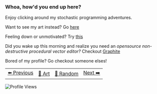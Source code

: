 ### Whoa, how'd you end up here? 

Enjoy clicking around my stochastic programming adventures.

Want to see my art instead? Go [here](https://psyfer.io/)

Feeling down or unmotivated? Try [this](https://github.com/otdavies/CreativeProfessionalWellness)

Did you wake up this morning and realize you need an *opensource non-destructive procedural vector editor?* Checkout [Graphite](https://github.com/GraphiteEditor/Graphite)

Bored of my profile? Go checkout someone elses!
<div align="left">
  <table>
    <tr>
      <td align="center">
        <a href="https://octo-ring.com/p/otdavies/prev" title="Previous Profile">
          ⬅️ Previous
        </a>
      </td>
      <td align="center">
        <a href="https://psyfer.io" title="Art">
          🎨 Art
        </a>
      </td>
      <td align="center">
        <a href="https://octo-ring.com/p/otdavies/random" title="Random Profile">
          🎲 Random
        </a>
      </td>
      <td align="center">
        <a href="https://octo-ring.com/p/otdavies/next" title="Next Profile">
          Next ➡️
        </a>
      </td>
    </tr>
  </table>
</div>

![Profile Views](https://view-counter.psyfer.workers.dev)
